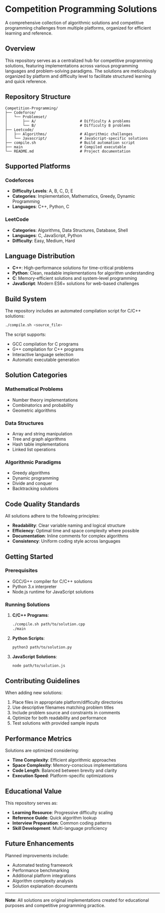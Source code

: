 # Competition Programming Solutions

A comprehensive collection of algorithmic solutions and competitive programming challenges from multiple platforms, organized for efficient learning and reference.

## Overview

This repository serves as a centralized hub for competitive programming solutions, featuring implementations across various programming languages and problem-solving paradigms. The solutions are meticulously organized by platform and difficulty level to facilitate structured learning and quick reference.

## Repository Structure

```
Competition-Programming/
├── Codeforce/
│   └── Problemset/
│       ├── A/                    # Difficulty A problems
│       └── B/                    # Difficulty B problems
├── Leetcode/
│   ├── Algorithms/               # Algorithmic challenges
│   └── Javascript/               # JavaScript-specific solutions
├── compile.sh                    # Build automation script
├── main                          # Compiled executable
└── README.md                     # Project documentation
```

## Supported Platforms

### Codeforces
- **Difficulty Levels**: A, B, C, D, E
- **Categories**: Implementation, Mathematics, Greedy, Dynamic Programming
- **Languages**: C++, Python, C

### LeetCode
- **Categories**: Algorithms, Data Structures, Database, Shell
- **Languages**: C, JavaScript, Python
- **Difficulty**: Easy, Medium, Hard

## Language Distribution

- **C++**: High-performance solutions for time-critical problems
- **Python**: Clean, readable implementations for algorithm understanding
- **C**: Memory-efficient solutions and system-level programming
- **JavaScript**: Modern ES6+ solutions for web-based challenges

## Build System

The repository includes an automated compilation script for C/C++ solutions:

```bash
./compile.sh <source_file>
```

The script supports:
- GCC compilation for C programs
- G++ compilation for C++ programs
- Interactive language selection
- Automatic executable generation

## Solution Categories

### Mathematical Problems
- Number theory implementations
- Combinatorics and probability
- Geometric algorithms

### Data Structures
- Array and string manipulation
- Tree and graph algorithms
- Hash table implementations
- Linked list operations

### Algorithmic Paradigms
- Greedy algorithms
- Dynamic programming
- Divide and conquer
- Backtracking solutions

## Code Quality Standards

All solutions adhere to the following principles:

- **Readability**: Clear variable naming and logical structure
- **Efficiency**: Optimal time and space complexity where possible
- **Documentation**: Inline comments for complex algorithms
- **Consistency**: Uniform coding style across languages

## Getting Started

### Prerequisites
- GCC/G++ compiler for C/C++ solutions
- Python 3.x interpreter
- Node.js runtime for JavaScript solutions

### Running Solutions

1. **C/C++ Programs**:
   ```bash
   ./compile.sh path/to/solution.cpp
   ./main
   ```

2. **Python Scripts**:
   ```bash
   python3 path/to/solution.py
   ```

3. **JavaScript Solutions**:
   ```bash
   node path/to/solution.js
   ```

## Contributing Guidelines

When adding new solutions:

1. Place files in appropriate platform/difficulty directories
2. Use descriptive filenames matching problem titles
3. Include problem source and constraints in comments
4. Optimize for both readability and performance
5. Test solutions with provided sample inputs

## Performance Metrics

Solutions are optimized considering:
- **Time Complexity**: Efficient algorithmic approaches
- **Space Complexity**: Memory-conscious implementations
- **Code Length**: Balanced between brevity and clarity
- **Execution Speed**: Platform-specific optimizations

## Educational Value

This repository serves as:
- **Learning Resource**: Progressive difficulty scaling
- **Reference Guide**: Quick algorithm lookup
- **Interview Preparation**: Common coding patterns
- **Skill Development**: Multi-language proficiency

## Future Enhancements

Planned improvements include:
- Automated testing framework
- Performance benchmarking
- Additional platform integrations
- Algorithm complexity analysis
- Solution explanation documents

---

**Note**: All solutions are original implementations created for educational purposes and competitive programming practice.